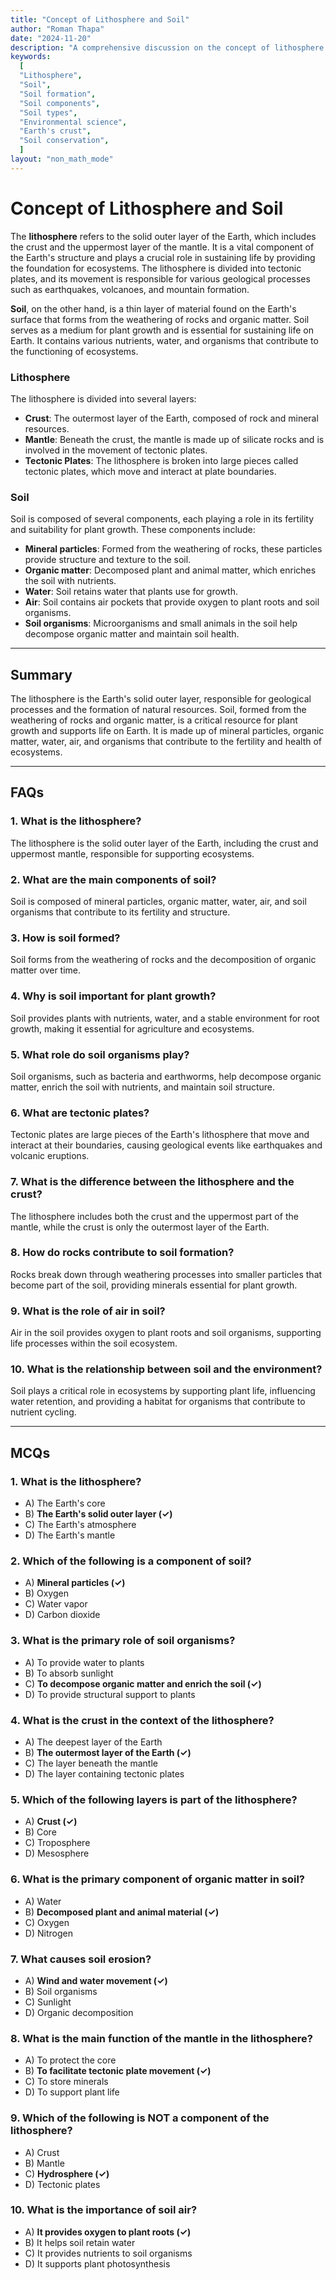```yaml
---
title: "Concept of Lithosphere and Soil"
author: "Roman Thapa"
date: "2024-11-20"
description: "A comprehensive discussion on the concept of lithosphere and soil, their formation, components, and importance in environmental science."
keywords:
  [
  "Lithosphere",
  "Soil",
  "Soil formation",
  "Soil components",
  "Soil types",
  "Environmental science",
  "Earth's crust",
  "Soil conservation",
  ]
layout: "non_math_mode"
---
```


# Concept of Lithosphere and Soil

The **lithosphere** refers to the solid outer layer of the Earth, which includes the crust and the uppermost layer of the mantle. It is a vital component of the Earth's structure and plays a crucial role in sustaining life by providing the foundation for ecosystems. The lithosphere is divided into tectonic plates, and its movement is responsible for various geological processes such as earthquakes, volcanoes, and mountain formation.

**Soil**, on the other hand, is a thin layer of material found on the Earth's surface that forms from the weathering of rocks and organic matter. Soil serves as a medium for plant growth and is essential for sustaining life on Earth. It contains various nutrients, water, and organisms that contribute to the functioning of ecosystems.

### Lithosphere

The lithosphere is divided into several layers:

- **Crust**: The outermost layer of the Earth, composed of rock and mineral resources.
- **Mantle**: Beneath the crust, the mantle is made up of silicate rocks and is involved in the movement of tectonic plates.
- **Tectonic Plates**: The lithosphere is broken into large pieces called tectonic plates, which move and interact at plate boundaries.

### Soil

Soil is composed of several components, each playing a role in its fertility and suitability for plant growth. These components include:

- **Mineral particles**: Formed from the weathering of rocks, these particles provide structure and texture to the soil.
- **Organic matter**: Decomposed plant and animal matter, which enriches the soil with nutrients.
- **Water**: Soil retains water that plants use for growth.
- **Air**: Soil contains air pockets that provide oxygen to plant roots and soil organisms.
- **Soil organisms**: Microorganisms and small animals in the soil help decompose organic matter and maintain soil health.

---

## Summary

The lithosphere is the Earth's solid outer layer, responsible for geological processes and the formation of natural resources. Soil, formed from the weathering of rocks and organic matter, is a critical resource for plant growth and supports life on Earth. It is made up of mineral particles, organic matter, water, air, and organisms that contribute to the fertility and health of ecosystems.

---

## FAQs

### 1. What is the lithosphere?
The lithosphere is the solid outer layer of the Earth, including the crust and uppermost mantle, responsible for supporting ecosystems.

### 2. What are the main components of soil?
Soil is composed of mineral particles, organic matter, water, air, and soil organisms that contribute to its fertility and structure.

### 3. How is soil formed?
Soil forms from the weathering of rocks and the decomposition of organic matter over time.

### 4. Why is soil important for plant growth?
Soil provides plants with nutrients, water, and a stable environment for root growth, making it essential for agriculture and ecosystems.

### 5. What role do soil organisms play?
Soil organisms, such as bacteria and earthworms, help decompose organic matter, enrich the soil with nutrients, and maintain soil structure.

### 6. What are tectonic plates?
Tectonic plates are large pieces of the Earth's lithosphere that move and interact at their boundaries, causing geological events like earthquakes and volcanic eruptions.

### 7. What is the difference between the lithosphere and the crust?
The lithosphere includes both the crust and the uppermost part of the mantle, while the crust is only the outermost layer of the Earth.

### 8. How do rocks contribute to soil formation?
Rocks break down through weathering processes into smaller particles that become part of the soil, providing minerals essential for plant growth.

### 9. What is the role of air in soil?
Air in the soil provides oxygen to plant roots and soil organisms, supporting life processes within the soil ecosystem.

### 10. What is the relationship between soil and the environment?
Soil plays a critical role in ecosystems by supporting plant life, influencing water retention, and providing a habitat for organisms that contribute to nutrient cycling.

---

## MCQs

### 1. What is the lithosphere?
- A) The Earth's core
- B) **The Earth's solid outer layer (✓)**
- C) The Earth's atmosphere
- D) The Earth's mantle

### 2. Which of the following is a component of soil?
- A) **Mineral particles (✓)**
- B) Oxygen
- C) Water vapor
- D) Carbon dioxide

### 3. What is the primary role of soil organisms?
- A) To provide water to plants
- B) To absorb sunlight
- C) **To decompose organic matter and enrich the soil (✓)**
- D) To provide structural support to plants

### 4. What is the crust in the context of the lithosphere?
- A) The deepest layer of the Earth
- B) **The outermost layer of the Earth (✓)**
- C) The layer beneath the mantle
- D) The layer containing tectonic plates

### 5. Which of the following layers is part of the lithosphere?
- A) **Crust (✓)**
- B) Core
- C) Troposphere
- D) Mesosphere

### 6. What is the primary component of organic matter in soil?
- A) Water
- B) **Decomposed plant and animal material (✓)**
- C) Oxygen
- D) Nitrogen

### 7. What causes soil erosion?
- A) **Wind and water movement (✓)**
- B) Soil organisms
- C) Sunlight
- D) Organic decomposition

### 8. What is the main function of the mantle in the lithosphere?
- A) To protect the core
- B) **To facilitate tectonic plate movement (✓)**
- C) To store minerals
- D) To support plant life

### 9. Which of the following is NOT a component of the lithosphere?
- A) Crust
- B) Mantle
- C) **Hydrosphere (✓)**
- D) Tectonic plates

### 10. What is the importance of soil air?
- A) **It provides oxygen to plant roots (✓)**
- B) It helps soil retain water
- C) It provides nutrients to soil organisms
- D) It supports plant photosynthesis
